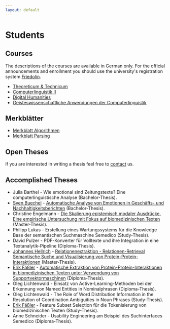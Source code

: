 ```yaml
---
layout: default 
---
```


# Students

## Courses

The descriptions of the courses are available in German only. For the official announcements and enrollment you should use the university's registration system [Friedolin](https://friedolin.uni-jena.de/qisserver/rds?state=user&type=0).

* [Theoreticum & Technicum](/Courses/Theoreticum+_+Technicum-p-444.html)
* [Computerlinguistik II](/Courses/Computerlinguistik+II-p-7449.html)
* [Digital Humanities](/Courses/Digital+Humanities-p-12429.html)
* [Geisteswissenschaftliche Anwendungen der Computerlinguistik](/Courses/Geisteswissenschaftliche+Anwendungen+der+Computerlinguistik.html)

## Merkblätter

* [Merkblatt Algorithmen](/downloads/algorithmen-p-1310.pdf)
* [Merkblatt Parsing](/downloads/parsing.pdf)

## Open Theses

If you are interested in writing a thesis feel free to [contact](mailto:julielab@listserv.uni-jena.de) us.

## Accomplished Theses

* Julia Barthel - Wie emotional sind Zeitungstexte? Eine computerlinguistische Analyse (Bachelor-Thesis).
* [Sven Buechel](/Staff/Buechel/Sven+Buechel.html) - [Automatische Analyse von Emotionen in Geschäfts- und Nachhaltigkeitsberichten](/coling_multimedia/BA_Bu%CC%88chel_Emotionsanalyse_2016-02-04.pdf) (Bachelor-Thesis).
* Christine Engelmann - [Die Skalierung epistemisch modaler Ausdrücke. Eine empirische Untersuchung mit Fokus auf biomedizinischen Texten](/coling_multimedia/masterarbeit+engelmann.pdf) (Master-Thesis).
* Philipp Lukas - Erstellung eines Wartungssystems für die Knowledge Base der semantischen Suchmaschine Semedico (Study-Thesis).
* David Pulzer - PDF-Konverter für Volltexte und ihre Integration in eine Textanalytik-Pipeline (Diploma-Thesis).
* [Johannes Hellrich](/Staff/Hellrich/Johannes+Hellrich.html) - [Relationenextraktion - Relationen-Retrieval Semantische Suche und Visualisierung von Protein-Protein-Interaktionen](/coling_multimedia/masterarbeit+hellrich.pdf) (Master-Thesis).
* [Erik Fäßler](/Staff/Faessler/Erik+Fäßler.html) - [Automatische Extraktion von Protein-Protein-Interaktionen in biomedizinischen Texten unter Verwendung von Supportvektormaschinen](coling_multimedia/diploma_thesis_faessler.pdf) (Diploma-Thesis).
* Oleg Lichtenwald - Einsatz von Active-Learning-Methoden bei der Erkennung von Named Entities in Nominalphrasen (Diploma-Thesis).
* Oleg Lichtenwald - The Role of Word Distribution Information in the Resolution of Coordination Ambiguities in Noun Phrases (Study-Thesis).
* [Erik Fäßler](/Staff/Faessler/Erik+Fäßler.html) - Feature Subset Selection für die Tokenisierung von biomedizinischen Texten (Study-Thesis).
* Anne Schneider - Usability Engineering am Beispiel des Suchinterfaces Semedico (Diploma-Thesis).
